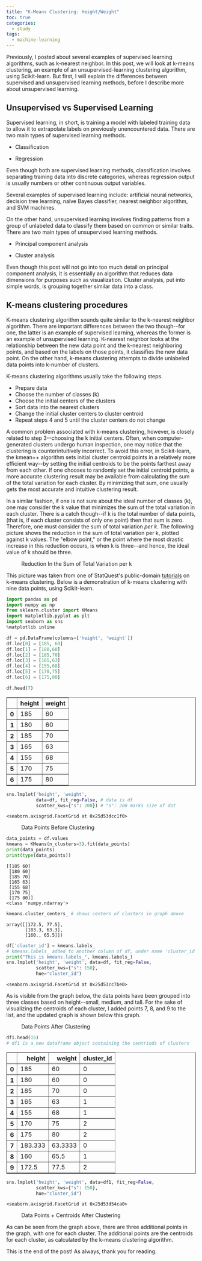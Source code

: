 ```yaml
---
title: "K-Means Clustering: Height/Weight"
toc: true
categories:
  - study
tags:
  - machine-learning	
---
```




Previously, I posted about several examples of supervised learning algorithms, such as k-nearest neighbor. In this post, we will look at k-means clustering, an example of an unsupervised-learning clustering algorithm, using Scikit-learn. But first, I will explain the differences between supervised and unsupervised learning methods, before I describe more about unsupervised learning.



## Unsupervised vs Supervised Learning



Supervised learning, in short, is training a model with labeled training data to allow it to extrapolate labels on previously unencountered data. There are two main types of supervised learning methods. 



- Classification

- Regression



Even though both are supervised learning methods, classification involves separating training data into discrete categories, whereas regression output is usually numbers or other continuous output variables. 

Several examples of supervised learning include: artificial neural networks, decision tree learning, naïve Bayes classifier, nearest neighbor algorithm, and SVM machines. 

On the other hand, unsupervised learning involves finding patterns from a group of unlabeled data to classify them based on common or similar traits. There are two main types of unsupervised learning methods. 



- Principal component analysis

- Cluster analysis



Even though this post will not go into too much detail on principal component analysis, it is essentially an algorithm that reduces data dimensions for purposes such as visualization. Cluster analysis, put into simple words, is grouping together similar data into a class. 



## K-means clustering procedures



K-means clustering algorithm sounds quite similar to the k-nearest neighbor algorithm. There are important differences between the two though--for one, the latter is an example of supervised learning, whereas the former is an example of unsupervised learning. K-nearest neighbor looks at the relationship between the new data point and the k-nearest neighboring points, and based on the labels on those points, it classifies the new data point. On the other hand, k-means clustering attempts to divide unlabeled data points into k-number of clusters. 

K-means clustering algorithms usually take the following steps. 



- Prepare data
- Choose the number of classes (k)
- Choose the initial centers of the clusters
- Sort data into the nearest clusters
- Change the initial cluster centers to cluster centroid
- Repeat steps 4 and 5 until the cluster centers do not change



A common problem associated with k-means clustering, however, is closely related to step 3--choosing the k initial centers. Often, when computer-generated clusters undergo human inspection, one may notice that the clustering is counterintuitively incorrect. To avoid this error, in Scikit-learn, the kmean++ algorithm sets initial cluster centroid points in a relatively more efficient way--by setting the initial centroids to be the points farthest away from each other. If one chooses to randomly set the initial centroid points, a more accurate clustering result may be available from calculating the sum of the total variation for each cluster. By minimizing that sum, one usually gets the most accurate and intuitive clustering result. 

In a similar fashion, if one is not sure about the ideal number of classes (k), one may consider the k value that minimizes the sum of the total variation in each cluster. There is a catch though--if k is the total number of data points, (that is, if each cluster consists of only one point) then that sum is zero. Therefore, one must consider the sum of total variation *per* *k*. The following picture shows the reduction in the sum of total variation per k, plotted against k values. The "elbow point," or the point where the most drastic increase in this reduction occurs, is when k is three--and hence, the ideal value of k should be three. 



<figure class="align-center">
  <img src="/assets/images/elbow point.PNG" alt="">
  <figcaption>Reduction In the Sum of Total Variation per k</figcaption>
</figure> 


This picture was taken from one of StatQuest's public-domain [tutorials](https://www.youtube.com/watch?v=4b5d3muPQmA&t=360s) on k-means clustering. Below is a demonstration of k-means clustering with nine data points, using Scikit-learn. 



```python
import pandas as pd
import numpy as np
from sklearn.cluster import KMeans
import matplotlib.pyplot as plt
import seaborn as sns
%matplotlib inline
```




```python
df = pd.DataFrame(columns=['height', 'weight'])
df.loc[0] = [185, 60]
df.loc[1] = [180,60]
df.loc[2] = [185,70]
df.loc[3] = [165,63]
df.loc[4] = [155,68]
df.loc[5] = [170,75]
df.loc[6] = [175,80] 
```




```python
df.head(7)
```




<div>
<style scoped>
    .dataframe tbody tr th:only-of-type {
        vertical-align: middle;
    }

    .dataframe tbody tr th {
        vertical-align: top;
    }
    
    .dataframe thead th {
        text-align: right;
    }
</style>
<table border="1" class="dataframe">
  <thead>
    <tr style="text-align: right;">
      <th></th>
      <th>height</th>
      <th>weight</th>
    </tr>
  </thead>
  <tbody>
    <tr>
      <th>0</th>
      <td>185</td>
      <td>60</td>
    </tr>
    <tr>
      <th>1</th>
      <td>180</td>
      <td>60</td>
    </tr>
    <tr>
      <th>2</th>
      <td>185</td>
      <td>70</td>
    </tr>
    <tr>
      <th>3</th>
      <td>165</td>
      <td>63</td>
    </tr>
    <tr>
      <th>4</th>
      <td>155</td>
      <td>68</td>
    </tr>
    <tr>
      <th>5</th>
      <td>170</td>
      <td>75</td>
    </tr>
    <tr>
      <th>6</th>
      <td>175</td>
      <td>80</td>
    </tr>
  </tbody>
</table>
</div>




```python
sns.lmplot('height', 'weight', 
           data=df, fit_reg=False, # data is df
           scatter_kws={"s": 200}) # "s": 200 marks size of dot
```



    <seaborn.axisgrid.FacetGrid at 0x25d53dcc1f0>




<figure class="align-center">
  <img src="/assets/images/initialG.png" alt="">
  <figcaption>Data Points Before Clustering</figcaption>
</figure> 


```python
data_points = df.values
kmeans = KMeans(n_clusters=3).fit(data_points)
print(data_points) 
print(type(data_points))
```

    [[185 60]
     [180 60]
     [185 70]
     [165 63]
     [155 68]
     [170 75]
     [175 80]]
    <class 'numpy.ndarray'>



```python
kmeans.cluster_centers_ # shows centers of clusters in graph above
```




    array([[172.5, 77.5],
           [183.3, 63.3],
           [160., 65.5]])




```python
df['cluster_id'] = kmeans.labels_ 
# kmeans.labels_ added to another column of df, under name 'cluster_id'
print("This is kmeans.labels_", kmeans.labels_) 
sns.lmplot('height', 'weight', data=df, fit_reg=False,
           scatter_kws={"s": 150},
           hue="cluster_id")
```




    <seaborn.axisgrid.FacetGrid at 0x25d53cc7be0>

As is visible from the graph below, the data points have been grouped into three classes based on height--small, medium, and tall. For the sake of visualizing the centroids of each cluster, I added points 7, 8, and 9 to the list, and the updated graph is shown below this graph. 




<figure class="align-center">
  <img src="/assets/images/afterG.png" alt="">
  <figcaption>Data Points After Clustering</figcaption>
</figure> 



```python
df1.head(15) 
# df1 is a new dataframe object containing the centriods of clusters
```




<div>
<style scoped>
    .dataframe tbody tr th:only-of-type {
        vertical-align: middle;
    }

    .dataframe tbody tr th {
        vertical-align: top;
    }
    
    .dataframe thead th {
        text-align: right;
    }
</style>
<table border="1" class="dataframe">
  <thead>
    <tr style="text-align: right;">
      <th></th>
      <th>height</th>
      <th>weight</th>
      <th>cluster_id</th>
    </tr>
  </thead>
  <tbody>
    <tr>
      <th>0</th>
      <td>185</td>
      <td>60</td>
      <td>0</td>
    </tr>
    <tr>
      <th>1</th>
      <td>180</td>
      <td>60</td>
      <td>0</td>
    </tr>
    <tr>
      <th>2</th>
      <td>185</td>
      <td>70</td>
      <td>0</td>
    </tr>
    <tr>
      <th>3</th>
      <td>165</td>
      <td>63</td>
      <td>1</td>
    </tr>
    <tr>
      <th>4</th>
      <td>155</td>
      <td>68</td>
      <td>1</td>
    </tr>
    <tr>
      <th>5</th>
      <td>170</td>
      <td>75</td>
      <td>2</td>
    </tr>
    <tr>
      <th>6</th>
      <td>175</td>
      <td>80</td>
      <td>2</td>
    </tr>
    <tr>
      <th>7</th>
      <td>183.333</td>
      <td>63.3333</td>
      <td>0</td>
    </tr>
    <tr>
      <th>8</th>
      <td>160</td>
      <td>65.5</td>
      <td>1</td>
    </tr>
    <tr>
      <th>9</th>
      <td>172.5</td>
      <td>77.5</td>
      <td>2</td>
    </tr>
  </tbody>
</table>
</div>




```python
sns.lmplot('height', 'weight', data=df1, fit_reg=False,
           scatter_kws={"s": 150},
           hue="cluster_id")
```



    <seaborn.axisgrid.FacetGrid at 0x25d53d54ca0>



<figure class="align-center">
  <img src="/assets/images/finalG.png" alt="">
  <figcaption>Data Points + Centroids After Clustering</figcaption>
</figure> 



As can be seen from the graph above, there are three additional points in the graph, with one for each cluster. The additional points are the centroids for each cluster, as calculated by the k-means clustering algorithm.

This is the end of the post! As always, thank you for reading. 
